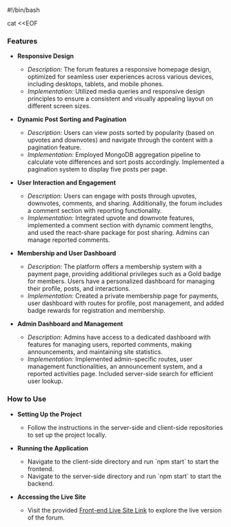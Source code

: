 #!/bin/bash

cat <<EOF
### Features
- **Responsive Design**
  - *Description:* The forum features a responsive homepage design, optimized for seamless user experiences across various devices, including desktops, tablets, and mobile phones.
  - *Implementation:* Utilized media queries and responsive design principles to ensure a consistent and visually appealing layout on different screen sizes.

- **Dynamic Post Sorting and Pagination**
  - *Description:* Users can view posts sorted by popularity (based on upvotes and downvotes) and navigate through the content with a pagination feature.
  - *Implementation:* Employed MongoDB aggregation pipeline to calculate vote differences and sort posts accordingly. Implemented a pagination system to display five posts per page.

- **User Interaction and Engagement**
  - *Description:* Users can engage with posts through upvotes, downvotes, comments, and sharing. Additionally, the forum includes a comment section with reporting functionality.
  - *Implementation:* Integrated upvote and downvote features, implemented a comment section with dynamic comment lengths, and used the react-share package for post sharing. Admins can manage reported comments.

- **Membership and User Dashboard**
  - *Description:* The platform offers a membership system with a payment page, providing additional privileges such as a Gold badge for members. Users have a personalized dashboard for managing their profile, posts, and interactions.
  - *Implementation:* Created a private membership page for payments, user dashboard with routes for profile, post management, and added badge rewards for registration and membership.

- **Admin Dashboard and Management**
  - *Description:* Admins have access to a dedicated dashboard with features for managing users, reported comments, making announcements, and maintaining site statistics.
  - *Implementation:* Implemented admin-specific routes, user management functionalities, an announcement system, and a reported activities page. Included server-side search for efficient user lookup.

### How to Use
- **Setting Up the Project**
  - Follow the instructions in the server-side and client-side repositories to set up the project locally.

- **Running the Application**
  - Navigate to the client-side directory and run \`npm start\` to start the frontend.
  - Navigate to the server-side directory and run \`npm start\` to start the backend.

- **Accessing the Live Site**
  - Visit the provided [Front-end Live Site Link](#) to explore the live version of the forum.



